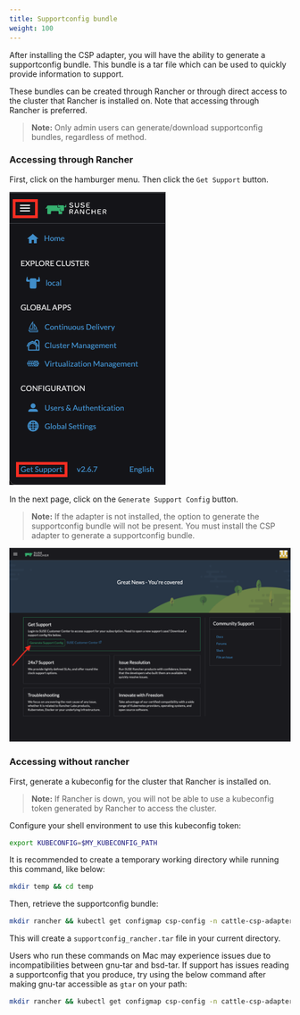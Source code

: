 ```yaml
---
title: Supportconfig bundle
weight: 100
---
```


After installing the CSP adapter, you will have the ability to generate a supportconfig bundle. This bundle is a tar file which can be used to quickly provide information to support.

These bundles can be created through Rancher or through direct access to the cluster that Rancher is installed on. Note that accessing through Rancher is preferred.

> **Note:** Only admin users can generate/download supportconfig bundles, regardless of method.

### Accessing through Rancher

First, click on the hamburger menu. Then click the `Get Support` button.

![Get Support](/img/support-help.png)

In the next page, click on the `Generate Support Config` button.

> **Note:** If the adapter is not installed, the option to generate the supportconfig bundle will not be present. You must install the CSP adapter to generate a supportconfig bundle.

![Get Support](/img/generate-support-config.png)

### Accessing without rancher

First, generate a kubeconfig for the cluster that Rancher is installed on.

> **Note:** If Rancher is down, you will not be able to use a kubeconfig token generated by Rancher to access the cluster.

Configure your shell environment to use this kubeconfig token:

```bash
export KUBECONFIG=$MY_KUBECONFIG_PATH
```

It is recommended to create a temporary working directory while running this command, like below:

```bash
mkdir temp && cd temp
```

Then, retrieve the supportconfig bundle:

```bash
mkdir rancher && kubectl get configmap csp-config -n cattle-csp-adapter-system -o=jsonpath='{.data.data}' >> rancher/config.json && tar -c -f supportconfig_rancher.tar rancher && rm -rf rancher
```

This will create a `supportconfig_rancher.tar` file in your current directory.

Users who run these commands on Mac may experience issues due to incompatibilities between gnu-tar and bsd-tar. If support has issues reading a supportconfig that you produce, try using the below command after making gnu-tar accessible as `gtar` on your path:

```bash
mkdir rancher && kubectl get configmap csp-config -n cattle-csp-adapter-system -o=jsonpath='{.data.data}' >> rancher/config.json && gtar -c -f supportconfig_rancher.tar rancher && rm -rf rancher
```

